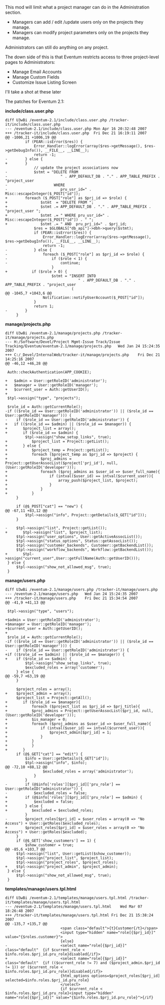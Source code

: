 This mod will limit what a project manager can do in the Administration section.

-   Managers can add / edit /update users only on the projects they manage.
-   Managers can modify project parameters only on the projects they manage.

Administrators can still do anything on any project.

The down side of this is that Eventum restricts access to three project-level pages to Administrators:

-   Manage Email Accounts
-   Manage Custom Fields
-   Customize Issue Listing Screen

I'll take a shot at these later

The patches for Eventum 2.1:

**include/class.user.php**

    diff U3wBi /eventum-2.1/include/class.user.php /tracker-it/include/class.user.php
    --- /eventum-2.1/include/class.user.php Mon Apr 16 20:32:48 2007
    +++ /tracker-it/include/class.user.php  Fri Dec 21 16:19:11 2007
    @@ -1006,21 +1006,19 @@
             if (PEAR::isError($res)) {
                 Error_Handler::logError(array($res->getMessage(), $res->getDebugInfo()), __FILE__, __LINE__);
                 return -1;
    -        } else {
    +        }
                 // update the project associations now
    -            $stmt = "DELETE FROM
    -                        " . APP_DEFAULT_DB . "." . APP_TABLE_PREFIX . "project_user
    -                     WHERE
    -                        pru_usr_id=" . Misc::escapeInteger($_POST["id"]);
    +        foreach ($_POST["role"] as $prj_id => $role) {
    +               $stmt  = "DELETE FROM ";
    +               $stmt .= APP_DEFAULT_DB . "." . APP_TABLE_PREFIX . "project_user ";
    +               $stmt .= " WHERE pru_usr_id=" . Misc::escapeInteger($_POST["id"]) . " ";
    +               $stmt .= " AND  pru_prj_id=" . $prj_id;
                 $res = $GLOBALS["db_api"]->dbh->query($stmt);
                 if (PEAR::isError($res)) {
                     Error_Handler::logError(array($res->getMessage(), $res->getDebugInfo()), __FILE__, __LINE__);
                     return -1;
    -            } else {
    -                foreach ($_POST["role"] as $prj_id => $role) {
    -                    if ($role < 1) {
    -                        continue;
                         }
    +           if ($role > 0) {
                         $stmt = "INSERT INTO
                                     " . APP_DEFAULT_DB . "." . APP_TABLE_PREFIX . "project_user
                                  (
    @@ -1045,7 +1043,6 @@
                     Notification::notifyUserAccount($_POST["id"]);
                 }
                 return 1;
    -        }
         }

**manage/projects.php**

    diff U3wBi /eventum-2.1/manage/projects.php /tracker-it/manage/projects.php
    --- H:/Software/Devel/Project Mgmt-Issue Track/Issue Tracking/Eventum/eventum-2.1/manage/projects.php   Wed Jan 24 15:24:35 2007
    +++ C:/_Devel/InternalWeb/tracker-it/manage/projects.php    Fri Dec 21 14:25:16 2007
    @@ -46,12 +46,28 @@

     Auth::checkAuthentication(APP_COOKIE);

    +   $admin = User::getRoleID('administrator');
    +   $manager = User::getRoleID('manager');
    +   $current_user = Auth::getUserID();
    +
     $tpl->assign("type", "projects");

     $role_id = Auth::getCurrentRole();
    -if (($role_id == User::getRoleID('administrator')) || ($role_id == User::getRoleID('manager'))) {
    -    if ($role_id == User::getRoleID('administrator')) {
    +   if (($role_id == $admin) || ($role_id == $manager)) {
    +       $project_list = array();
    +       if ($role_id == $admin) {
             $tpl->assign("show_setup_links", true);
    +           $project_list = Project::getList();
    +       } else {
    +           $project_temp = Project::getList();
    +           foreach ($project_temp as $prj_id => $project) {
    +               $proj_admins = Project::getUserAssocList($project['prj_id'], null, (User::getRoleID('developer')));
    +               foreach ($proj_admins as $user_id => $user_full_name){
    +                   if (intval($user_id) == intval($current_user)){
    +                       array_push($project_list, $project);
    +                   }
    +               }
    +           }
         }

         if (@$_POST["cat"] == "new") {
    @@ -67,11 +83,12 @@
             $tpl->assign("info", Project::getDetails($_GET["id"]));
         }

    -    $tpl->assign("list", Project::getList());
    +       $tpl->assign("list", $project_list);
         $tpl->assign("user_options", User::getActiveAssocList());
         $tpl->assign("status_options", Status::getAssocList());
         $tpl->assign("customer_backends", Customer::getBackendList());
         $tpl->assign("workflow_backends", Workflow::getBackendList());
    +       $tpl->assign("current_user",User::getFullName(Auth::getUserID()));
     } else {
         $tpl->assign("show_not_allowed_msg", true);
     }

**manage/users.php**

    diff U3wBi /eventum-2.1/manage/users.php /tracker-it/manage/users.php
    --- /eventum-2.1/manage/users.php   Wed Jan 24 15:24:35 2007
    +++ /tracker-it/manage/users.php    Fri Dec 21 15:34:54 2007
    @@ -41,9 +41,13 @@

     $tpl->assign("type", "users");

    +$admin = User::getRoleID('administrator');
    +$manager = User::getRoleID('manager');
    +$current_user = Auth::getUserID();
    +
     $role_id = Auth::getCurrentRole();
    -if (($role_id == User::getRoleID('administrator')) || ($role_id == User::getRoleID('manager'))) {
    -    if ($role_id == User::getRoleID('administrator')) {
    +if (($role_id == $admin) || ($role_id == $manager)) {
    +    if ($role_id == $admin) {
             $tpl->assign("show_setup_links", true);
             $excluded_roles = array('customer');
         } else {
    @@ -59,7 +63,19 @@
         }

         $project_roles = array();
    +    $project_admin = array();
         $project_list = Project::getAll();
    +       if ($role_id == $manager){
    +           foreach ($project_list as $prj_id => $prj_title){
    +           $proj_admins = Project::getUserAssocList($prj_id, null, (User::getRoleID('developer')));
    +           $is_manager = 0;
    +           foreach ($proj_admins as $user_id => $user_full_name){
    +               if (intval($user_id) == intval($current_user)){
    +                   $project_admin[$prj_id] = 1;
    +               }
    +           }
    +           }
    +       }
         if (@$_GET["cat"] == "edit") {
             $info = User::getDetails($_GET["id"]);
             $tpl->assign("info", $info);
    @@ -72,10 +88,12 @@
                     $excluded_roles = array('administrator');
                 }
             }
    -        if (@$info['roles'][$prj_id]['pru_role'] == User::getRoleID("administrator")) {
    -            $excluded_roles = false;
    +        if (@$info['roles'][$prj_id]['pru_role'] == $admin) {
    +            $excluded = false;
    +        } else {
    +           $excluded = $excluded_roles;
             }
    -        $project_roles[$prj_id] = $user_roles = array(0 => "No Access") + User::getRoles($excluded_roles);
    +        $project_roles[$prj_id] = $user_roles = array(0 => "No Access") + User::getRoles($excluded);
         }
         if (@$_GET['show_customers'] == 1) {
             $show_customer = true;
    @@ -85,6 +103,7 @@
         $tpl->assign("list", User::getList($show_customer));
         $tpl->assign("project_list", $project_list);
         $tpl->assign("project_roles", $project_roles);
    +    $tpl->assign("project_admin", $project_admin);
     } else {
         $tpl->assign("show_not_allowed_msg", true);
     }

**templates/manage/users.tpl.html**

    diff U3wBi /eventum-2.1/templates/manage/users.tpl.html /tracker-it/templates/manage/users.tpl.html
    --- /eventum-2.1/templates/manage/users.tpl.html    Wed Mar 07 18:26:48 2007
    +++ /tracker-it/templates/manage/users.tpl.html Fri Dec 21 15:38:24 2007
    @@ -135,7 +135,7 @@
                             <span class="default">{t}Customer{/t}</span>
                             <input type="hidden" name="role[{$prj_id}]" value="{$roles.customer}">
                             {else}
    -                        <select name="role[{$prj_id}]" class="default"  {if $current_role < $info.roles.$prj_id.pru_role}disabled{/if}>
    +                        <select name="role[{$prj_id}]" class="default"  {if (($current_role != 7) and ($project_admin.$prj_id != 1)) or ($current_role < $info.roles.$prj_id.pru_role)}disabled{/if}>
                             {html_options options=$project_roles[$prj_id] selected=$info.roles.$prj_id.pru_role}
                             </select>
                             {if $current_role < $info.roles.$prj_id.pru_role}<input type="hidden" name="role[{$prj_id}]" value="{$info.roles.$prj_id.pru_role}">{/if}
